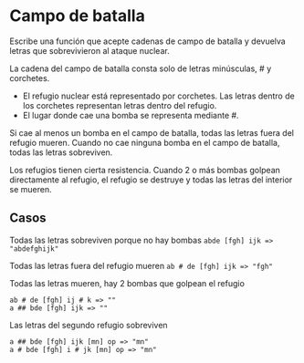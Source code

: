 # Campo de batalla

Escribe una función que acepte cadenas de campo de batalla y devuelva letras que sobrevivieron al ataque nuclear.

La cadena del campo de batalla consta solo de letras minúsculas, # y corchetes. 

- El refugio nuclear está representado por corchetes. Las letras dentro de los corchetes representan letras dentro del refugio.
- El lugar donde cae una bomba se representa mediante #. 

Si cae al menos un bomba en el campo de batalla, todas las letras fuera del refugio mueren. Cuando no cae ninguna bomba en el campo de batalla, todas las letras sobreviven.

Los refugios tienen cierta resistencia. Cuando 2 o más bombas golpean directamente al refugio, el refugio se destruye y todas las letras del interior se mueren. 


## Casos
Todas las letras sobreviven porque no hay bombas
``` abde [fgh] ijk => "abdefghijk" ```

Todas las letras fuera del refugio mueren
``` ab # de [fgh] ijk => "fgh" ```

Todas las letras mueren, hay 2 bombas que golpean el refugio
```
ab # de [fgh] ij # k => ""
a ## bde [fgh] ijk => ""
```

Las letras del segundo refugio sobreviven
```
a ## bde [fgh] ijk [mn] op => "mn" 
a # bde [fgh] i # jk [mn] op => "mn" 
```